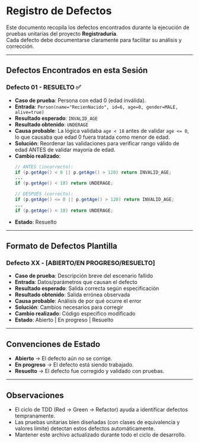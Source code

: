 # Registro de Defectos

Este documento recopila los defectos encontrados durante la ejecución de pruebas unitarias del proyecto **Registraduría**.  
Cada defecto debe documentarse claramente para facilitar su análisis y corrección.

---

## Defectos Encontrados en esta Sesión

### Defecto 01 - RESUELTO ✅
- **Caso de prueba**: Persona con edad 0 (edad inválida).
- **Entrada**: `Person(name="RecienNacido", id=6, age=0, gender=MALE, alive=true)`
- **Resultado esperado**: `INVALID_AGE`
- **Resultado obtenido**: `UNDERAGE`
- **Causa probable**: La lógica validaba `age < 18` antes de validar `age <= 0`, lo que causaba que edad 0 fuera tratada como menor de edad.
- **Solución**: Reordenar las validaciones para verificar rango válido de edad ANTES de validar mayoría de edad.
- **Cambio realizado**: 
  ```java
  // ANTES (incorrecto):
  if (p.getAge() < 0 || p.getAge() > 120) return INVALID_AGE;
  ...
  if (p.getAge() < 18) return UNDERAGE;
  
  // DESPUÉS (correcto):
  if (p.getAge() <= 0 || p.getAge() > 120) return INVALID_AGE;
  ...
  if (p.getAge() < 18) return UNDERAGE;
  ```
- **Estado**: Resuelto

---

## Formato de Defectos Plantilla

### Defecto XX - [ABIERTO/EN PROGRESO/RESUELTO]
- **Caso de prueba**: Descripción breve del escenario fallido
- **Entrada**: Datos/parámetros que causan el defecto
- **Resultado esperado**: Salida correcta según especificación
- **Resultado obtenido**: Salida errónea observada
- **Causa probable**: Análisis de por qué ocurre el error
- **Solución**: Cambios necesarios para corregir
- **Cambio realizado**: Código específico modificado
- **Estado**: Abierto | En progreso | Resuelto

---

## Convenciones de Estado
- **Abierto** → El defecto aún no se corrige.  
- **En progreso** → El defecto está siendo trabajado.  
- **Resuelto** → El defecto fue corregido y validado con pruebas.  

---

## Observaciones
- El ciclo de TDD (Red → Green → Refactor) ayuda a identificar defectos tempranamente.
- Las pruebas unitarias bien diseñadas (con clases de equivalencia y valores límite) detectan estos defectos automáticamente.
- Mantener este archivo actualizado durante todo el ciclo de desarrollo.
